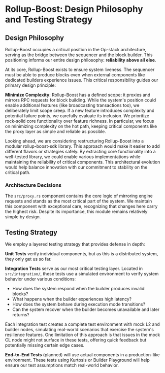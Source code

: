 # Rollup-Boost: Design Philosophy and Testing Strategy

## Design Philosophy

Rollup-Boost occupies a critical position in the Op-stack architecture, serving as the bridge between the sequencer and the block builder. This positioning informs our entire design philosophy: **reliability above all else**.

At its core, Rollup-Boost exists to ensure system liveness. The sequencer must be able to produce blocks even when external components like dedicated builders experience issues. This critical responsibility guides our primary design principle:

**Minimize Complexity**: Rollup-Boost has a defined scope: it proxies and mirrors RPC requests for block building. While the system's position could enable additional features (like broadcasting transactions too), we deliberately limit scope creep. If a new feature introduces complexity and potential failure points, we carefully evaluate its inclusion. We prioritize rock-solid core functionality over feature richness. In particular, we focus on minimizing complexity on the hot path, keeping critical components like the proxy layer as simple and reliable as possible.

Looking ahead, we are considering restructuring Rollup-Boost into a modular rollup-boost-sdk library. This approach would make it easier to add different flavors or strategies safely. By extracting core functionality into a well-tested library, we could enable various implementations while maintaining the reliability of critical components. This architectural evolution would help balance innovation with our commitment to stability on the critical path.

### Architecture Decisions

The `src/proxy.rs` component contains the core logic of mirroring engine requests and stands as the most critical part of the system. We maintain this component with exceptional care, recognizing that changes here carry the highest risk. Despite its importance, this module remains relatively simple by design.

## Testing Strategy

We employ a layered testing strategy that provides defense in depth:

**Unit Tests** verify individual components, but as this is a distributed system, they only get us so far.

**Integration Tests** serve as our most critical testing layer. Located in `src/integration/`, these tests use a simulated environment to verify system behavior under various conditions:

- How does the system respond when the builder produces invalid blocks?
- What happens when the builder experiences high latency?
- How does the system behave during execution mode transitions?
- Can the system recover when the builder becomes unavailable and later returns?

Each integration test creates a complete test environment with mock L2 and builder nodes, simulating real-world scenarios that exercise the system's resilience features. One limitation of this approach is that issues in the mock CL node might not surface in these tests, offering quick feedback but potentially missing certain edge cases.

**End-to-End Tests** (planned) will use actual components in a production-like environment. These tests using Kurtosis or Builder Playground will help ensure our test assumptions match real-world behavior.
